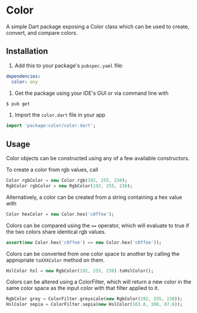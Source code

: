 Color
=====
A simple Dart package exposing a Color class which can be used to create, convert, and compare colors.

Installation
-----
1. Add this to your package's `pubspec.yaml` file:

```yaml
dependencies:
  color: any
```

1. Get the package using your IDE's GUI or via command line with

```bash
$ pub get
```

1. Import the `color.dart` file in your app

```dart
import 'package:color/color.dart';
```

Usage
-----
Color objects can be constructed using any of a few available constructors.

To create a color from rgb values, call

```dart
Color rgbColor = new Color.rgb(192, 255, 238);
RgbColor rgbColor = new RgbColor(192, 255, 238);
```

Alternatively, a color can be created from a string containing a hex value with

```dart
Color hexColor = new Color.hex('c0ffee');
```

Colors can be compared using the `==` operator, which will evaluate to true if the two colors share identical rgb values.

```dart
assert(new Color.hex('c0ffee') == new Color.hex('c0ffee'));
```

Colors can be converted from one color space to another by calling the appropriate `toXXXColor` method on them.

```dart
HslColor hsl = new RgbColor(192, 255, 238).toHslColor();
```

Colors can be altered using a ColorFilter, which will return a new color in the same color space as the input color with that filter 
applied to it.

```dart
RgbColor grey = ColorFilter.greyscale(new RgbColor(192, 255, 238));
HslColor sepia = ColorFilter.sepia(new HslColor(163.8, 100, 87.6));
```
